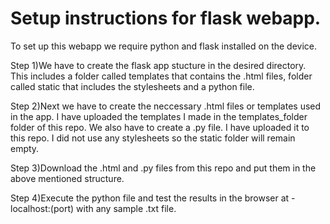 # Setup instructions for flask webapp.
To set up this webapp we require python and flask installed on the device.

Step 1)We have to create the flask app stucture in the desired directory. This includes a folder called templates that contains 
the .html files, folder called static that includes the stylesheets and a python file.

Step 2)Next we have to create the neccessary .html files or templates used in the app. I have uploaded the templates I made in the templates_folder folder of this repo. We also have to create a .py file. I have uploaded it to this repo. I did not use any stylesheets so the static folder will remain empty.

Step 3)Download the .html and .py files from this repo and put them in the above mentioned structure. 

Step 4)Execute the python file and test the results in the browser at - localhost:(port) with any sample .txt file.

  
 
